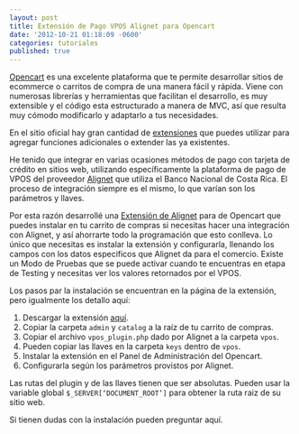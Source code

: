 ```yaml
---
layout: post
title: Extensión de Pago VPOS Alignet para Opencart
date: '2012-10-21 01:18:09 -0600'
categories: tutoriales
published: true
---
```


[Opencart][opencart] es una excelente plataforma que te permite desarrollar sitios de ecommerce o carritos de compra de una manera fácil y rápida. Viene con numerosas librerías y herramientas que facilitan el desarrollo, es muy extensible y el código esta estructurado a manera de MVC, así que resulta muy cómodo modificarlo y adaptarlo a tus necesidades.

En el sitio oficial hay gran cantidad de [extensiones][extensiones] que puedes utilizar para agregar funciones adicionales o extender las ya existentes.

He tenido que integrar en varias ocasiones métodos de pago con tarjeta de crédito en sitios web, utilizando específicamente la plataforma de pago de VPOS del proveedor [Alignet][alignet] que utiliza el Banco Nacional de Costa Rica. El proceso de integración siempre es el mismo, lo que varían son los parámetros y llaves.

Por esta razón desarrollé una [Extensión de Alignet][extension] para de Opencart que puedes instalar en tu carrito de compras si necesitas hacer una integración con Alignet, y así ahorrarte todo la programación que esto conlleva. Lo único que necesitas es instalar la extensión y configurarla, llenando los campos con los datos especificos que Alignet da para el comercio. Existe un Modo de Pruebas que se puede activar cuando te encuentras en etapa de Testing y necesitas ver los valores retornados por el VPOS.

Los pasos par la instalación se encuentran en la página de la extensión, pero igualmente los detallo aquí:

1. Descargar la extensión [aquí][extension].
2. Copiar la carpeta `admin` y `catalog` a la raíz de tu carrito de compras.
3. Copiar el archivo `vpos_plugin.php` dado por Alignet a la carpeta `vpos`.
4. Pueden copiar las llaves en la carpeta `keys` dentro de `vpos`.
5. Instalar la extensión en el Panel de Administración del Opencart.
6. Configurarla según los parámetros provistos por Alignet.

Las rutas del plugin y de las llaves tienen que ser absolutas. Pueden usar la variable global `$_SERVER[‘DOCUMENT_ROOT’]` para obtener la ruta raiz de su sitio web.

Si tienen dudas con la instalación pueden preguntar aquí.

[opencart]: http://www.opencart.com/
[extensiones]: http://www.opencart.com/index.php?route=extension/extension
[alignet]: http://www.alignet.com/
[extension]: http://www.opencart.com/index.php?route=extension/extension/info&extension_id=8710
